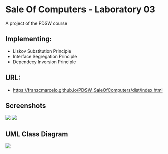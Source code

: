 # Sale Of Computers - Laboratory 03
A project of the PDSW course

## Implementing:
- Liskov Substitution Principle
- Interface Segregation Principle
- Dependecy Inversion Principle

## URL:
- https://franzcmarcelo.github.io/PDSW_SaleOfComputers/dist/index.html

## Screenshots
![](https://i.imgur.com/DSmWI6G.png)
![](https://i.imgur.com/lHrSNmF.png)

## UML Class Diagram

![](https://i.imgur.com/kkIzSd3.png)
